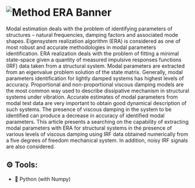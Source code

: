 # ![Method ERA Banner](https://user-images.githubusercontent.com/57842220/125179972-fd0c0980-e1ca-11eb-9b53-54de7da8c1bc.png)

Modal estimation deals with the problem of identifying parameters of structures – natural frequencies, damping factors and associated mode shapes. Eigensystem realization algorithm (ERA) is considered as one of most robust and accurate methodologies in modal parameters identification. ERA realization deals with the problem of fitting a minimal state-space given a quantity of measured impulsive responses functions (IRF) data taken from a structural system. Modal parameters are extracted from an eigenvalue problem solution of the state matrix. Generally, modal parameters identification for lightly damped systems has highest levels of accuracy. Proportional and non-proportional viscous damping models are the most common way used to describe dissipative mechanism in structural systems under vibration. Accurate estimates of modal parameters from modal test data are very important to obtain good dynamical description of such systems. The presence of viscous damping in the system to be identified can produce a decrease in accuracy of identified modal parameters. This article presents a searching on the capability of extracting modal parameters with ERA for structural systems in the presence of various levels of viscous damping using IRF data obtained numerically from a five degrees of freedom mechanical system. In addition, noisy IRF signals are also considered.

## ⚙️ Tools:

- 🐍 Python (with Numpy)
